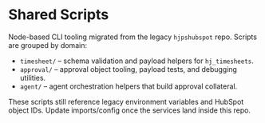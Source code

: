 # Shared Scripts

Node-based CLI tooling migrated from the legacy `hjpshubspot` repo. Scripts are grouped by domain:

- `timesheet/` – schema validation and payload helpers for `hj_timesheets`.
- `approval/` – approval object tooling, payload tests, and debugging utilities.
- `agent/` – agent orchestration helpers that build approval collateral.

These scripts still reference legacy environment variables and HubSpot object IDs. Update imports/config once the services land inside this repo.

